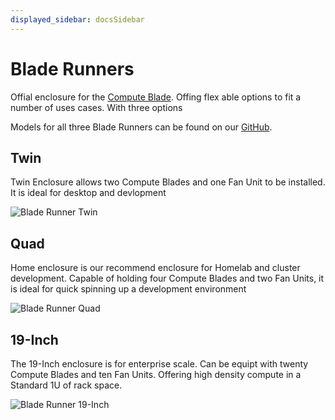 ```yaml
---
displayed_sidebar: docsSidebar
---
```


# Blade Runners

Offial enclosure for the [Compute Blade](https://computeblade.com/). Offing flex able options to fit a number of uses cases. With three options

Models for all three Blade Runners can be found on our [GitHub](https://github.com/uptime-industries/compute-blade/tree/main/blade-runners).

## Twin

Twin Enclosure allows two Compute Blades and one Fan Unit to be installed. It is ideal for desktop and devlopment

![Blade Runner Twin](/img/runners/BladeRunnerTwin.png)

## Quad

Home enclosure is our recommend enclosure for Homelab and cluster development. Capable of holding four Compute Blades and two Fan Units, it is ideal for quick spinning up a development environment

![Blade Runner Quad](/img/runners/BladeRunnerQuad.png)

## 19-Inch

The 19-Inch enclosure is for enterprise scale. Can be equipt with twenty Compute Blades and ten Fan Units. Offering high density compute in a Standard 1U of rack space.

![Blade Runner 19-Inch](/img/runners/BladeRunner19.png)